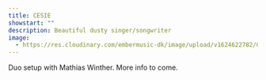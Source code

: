 ```yaml
---
title: CESIE
showstart: ""
description: Beautiful dusty singer/songwriter
image:
  - https://res.cloudinary.com/embermusic-dk/image/upload/v1624622782/CESISE_kck5wm.jpg
---
```

Duo setup with Mathias Winther. More info to come.